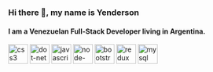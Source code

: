 ### Hi there 👋, my name is Yenderson
#### I am a Venezuelan Full-Stack Developer living in Argentina.



[<img src='https://cdn.jsdelivr.net/npm/simple-icons@3.0.1/icons/css3.svg' alt='css3' height='40'>](#)  [<img src='https://cdn.jsdelivr.net/npm/simple-icons@3.0.1/icons/dot-net.svg' alt='dot-net' height='40'>](#)  [<img src='https://cdn.jsdelivr.net/npm/simple-icons@3.0.1/icons/javascript.svg' alt='javascript' height='40'>](.)  [<img src='https://cdn.jsdelivr.net/npm/simple-icons@3.0.1/icons/node-dot-js.svg' alt='node-dot-js' height='40'>](.)  [<img src='https://cdn.jsdelivr.net/npm/simple-icons@3.0.1/icons/bootstrap.svg' alt='bootstrap' height='40'>](.)  [<img src='https://cdn.jsdelivr.net/npm/simple-icons@3.0.1/icons/redux.svg' alt='redux' height='40'>](.)  [<img src='https://cdn.jsdelivr.net/npm/simple-icons@3.0.1/icons/mysql.svg' alt='mysql' height='40'>](.)  










<!--
**Yendersson/Yendersson** is a ✨ _special_ ✨ repository because its `README.md` (this file) appears on your GitHub profile.

Here are some ideas to get you started:

- 🔭 I’m currently working on ...
- 🌱 I’m currently learning ...
- 👯 I’m looking to collaborate on ...
- 🤔 I’m looking for help with ...
- 💬 Ask me about ...
- 📫 How to reach me: ...
- 😄 Pronouns: ...
- ⚡ Fun fact: ...
-->
